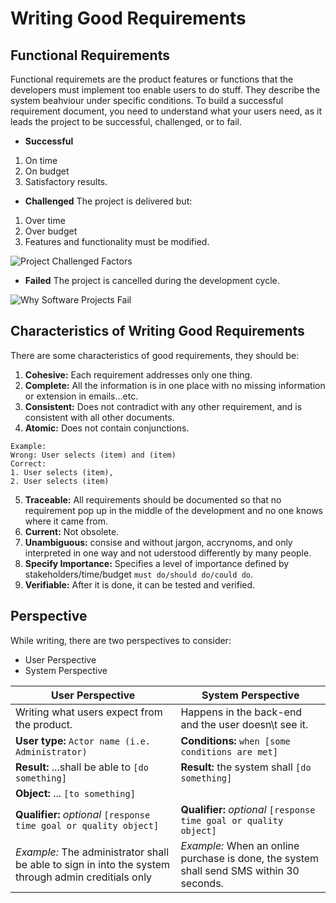 # Writing Good Requirements

## Functional Requirements
Functional requiremets are the product features or functions that the developers must implement too enable users to do stuff.
They describe the system beahviour under specific conditions.
To build a successful requirement document, you need to understand what your users need, as it leads the project to be successful, challenged, or to fail.

* **Successful**
 1. On time
 2. On budget
 3. Satisfactory results.

* **Challenged**
The project is delivered but:
 1. Over time
 2. Over budget
 3. Features and functionality must be modified.

![Project Challenged Factors](https://user-images.githubusercontent.com/60129693/111955949-db3f2780-8af2-11eb-8906-57e526ebb3de.jpg)

* **Failed** 
The project is cancelled during the development cycle.

![Why Software Projects Fail](https://user-images.githubusercontent.com/60129693/111956021-f447d880-8af2-11eb-83ef-b43410acd0ea.jpg)


## Characteristics of Writing Good Requirements
There are some characteristics of good requirements, they should be:

1. **Cohesive:** Each requirement addresses only one thing.
2. **Complete:** All the information is in one place with no missing information or extension in emails...etc.
3. **Consistent:** Does not contradict with any other requirement, and is consistent with all other documents.
4. **Atomic:** Does not contain conjunctions.
``` text
Example:
Wrong: User selects (item) and (item)
Correct:
1. User selects (item),
2. User selects (item)
```
5. **Traceable:** All requirements should be documented so that no requirement pop up in the middle of the development and no one knows where it came from.
6. **Current:** Not obsolete.
7. **Unambiguous:** consise and without jargon, accrynoms, and only interpreted in one way and not uderstood differently by many people.
8. **Specify Importance:** Specifies a level of importance defined by stakeholders/time/budget ```must do/should do/could do```.
9. **Verifiable:** After it is done, it can be tested and verified.

## Perspective
While writing, there are two perspectives to consider: 
- User Perspective
- System Perspective

User Perspective            |  System Perspective            
----------------------------|--------------------------------
Writing what users expect from the product. | Happens in the back-end and the user doesn\t see it.
**User type:** ```Actor name (i.e. Administrator)``` | **Conditions:** ```when [some conditions are met]```
**Result:** ...shall be able to ```[do something]```| **Result:** the system shall ```[do something]```
**Object:** ... ```[to something]```|
**Qualifier:** *optional* ```[response time goal or quality object]```| **Qualifier:** *optional* ```[response time goal or quality object]```
*Example:* The administrator shall be able to sign in into the system through admin creditials only | *Example:* When an online purchase is done, the system shall send SMS within 30 seconds.
